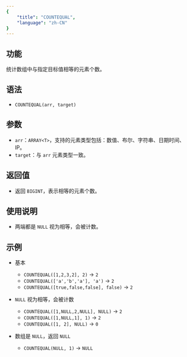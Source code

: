 ```yaml
---
{
    "title": "COUNTEQUAL",
    "language": "zh-CN"
}
---
```


## 功能

统计数组中与指定目标值相等的元素个数。

## 语法

- `COUNTEQUAL(arr, target)`

## 参数

- `arr`：`ARRAY<T>`，支持的元素类型包括：数值、布尔、字符串、日期时间、IP。
- `target`：与 `arr` 元素类型一致。

## 返回值

- 返回 `BIGINT`，表示相等的元素个数。

## 使用说明

- 两端都是 `NULL` 视为相等，会被计数。

## 示例

- 基本
  - `COUNTEQUAL([1,2,3,2], 2)` -> `2`
  - `COUNTEQUAL(['a','b','a'], 'a')` -> `2`
  - `COUNTEQUAL([true,false,false], false)` -> `2`

- `NULL` 视为相等，会被计数
  - `COUNTEQUAL([1,NULL,2,NULL], NULL)` -> `2`
  - `COUNTEQUAL([1,NULL,1], 1)` -> `2`
  - `COUNTEQUAL([1, 2], NULL)` -> `0`

- 数组是 `NULL`，返回 `NULL`
  - `COUNTEQUAL(NULL, 1)` -> `NULL`


